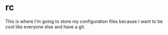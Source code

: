 rc
==

This is where I'm going to store my configuration files because I want to be
cool like everyone else and have a git.
